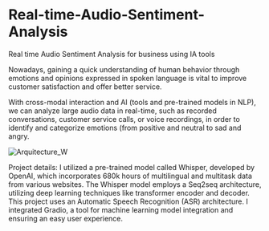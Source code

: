 # Real-time-Audio-Sentiment-Analysis
Real time Audio Sentiment Analysis for business using IA tools

Nowadays, gaining a quick understanding of human behavior through emotions and opinions expressed in spoken language is vital to improve customer satisfaction and offer better service.

With cross-modal interaction and AI (tools and pre-trained models in NLP), we can analyze large audio data in real-time, such as recorded conversations, customer service calls, or voice recordings, in order to identify and categorize emotions (from positive and neutral to sad and angry.



![Arquitecture_W](https://github.com/rayespinozah/Real-time-Audio-Sentiment-Analysis/assets/92163016/a37ad0ee-0033-4407-9364-e585d9a30c45)


Project details:
I utilized a pre-trained model called Whisper, developed by OpenAI, which incorporates 680k hours of multilingual and multitask data from various websites.
The Whisper model employs a Seq2seq architecture, utilizing deep learning techniques like transformer encoder and decoder.
This project uses an Automatic Speech Recognition (ASR) architecture.
I integrated Gradio, a tool for machine learning model integration and ensuring an easy user experience.
